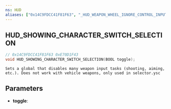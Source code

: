```yaml
---
ns: HUD
aliases: ["0x14C9FDCC41F81F63", "_HUD_WEAPON_WHEEL_IGNORE_CONTROL_INPUT"]
---
```

## HUD_SHOWING_CHARACTER_SWITCH_SELECTION

```c
// 0x14C9FDCC41F81F63 0xE70D1F43
void HUD_SHOWING_CHARACTER_SWITCH_SELECTION(BOOL toggle);
```

```
Sets a global that disables many weapon input tasks (shooting, aiming, etc.). Does not work with vehicle weapons, only used in selector.ysc
```

## Parameters
* **toggle**: 

